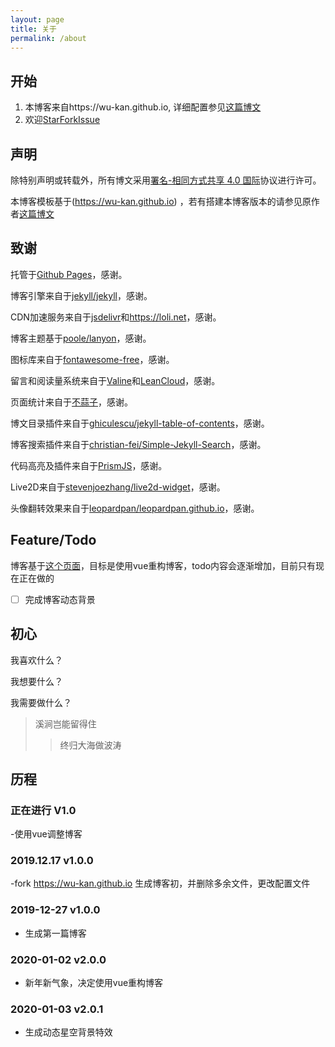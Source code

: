 ```yaml
---
layout: page
title: 关于
permalink: /about
---
```

## 开始

1. 本博客来自https://wu-kan.github.io, 详细配置参见[这篇博文](https://wu-kan.github.io/posts/博客搭建/基于Jekyll搭建个人博客)
2. 欢迎<a class="github-button" aria-label="Star yuera5196/yuera5196.github.io on GitHub" href="https://github.com/yuera5196/yuera5196.github.io" data-icon="octicon-star" data-show-count="true">Star</a><a class="github-button" aria-label="Fork yuera5196/yuera5196.github.io on GitHub" href="https://github.com/yuera5196/yuera5196.github.io/fork" data-icon="octicon-repo-forked" data-show-count="true">Fork</a><a class="github-button" aria-label="Issue yuera5196/yuera5196.github.io on GitHub" href="https://github.com/yuera5196/yuera5196.github.io/issues" data-icon="octicon-issue-opened" data-show-count="true">Issue</a>

## 声明

除特别声明或转载外，所有博文采用[署名-相同方式共享 4.0 国际](https://creativecommons.org/licenses/by-sa/4.0/deed.zh)协议进行许可。

本博客模板基于(https://wu-kan.github.io) ，若有搭建本博客版本的请参见原作者[这篇博文](https://wu-kan.github.io/posts/博客搭建/基于Jekyll搭建个人博客)

## 致谢

托管于[Github Pages](https://pages.github.com/)，感谢。

博客引擎来自于[jekyll/jekyll](https://github.com/jekyll/jekyll)，感谢。

CDN加速服务来自于[jsdelivr](https://www.jsdelivr.com/)和<https://loli.net>，感谢。

博客主题基于[poole/lanyon](https://github.com/poole/lanyon)，感谢。

图标库来自于[<i class="fab fa-font-awesome"></i>fontawesome-free](https://fontawesome.com/)，感谢。

留言和阅读量系统来自于[Valine](https://valine.js.org/)和[LeanCloud](https://leancloud.cn/)，感谢。

页面统计来自于[不蒜子](http://busuanzi.ibruce.info/)，感谢。

博文目录插件来自于[ghiculescu/jekyll-table-of-contents](https://github.com/ghiculescu/jekyll-table-of-contents)，感谢。

博客搜索插件来自于[christian-fei/Simple-Jekyll-Search](https://github.com/christian-fei/Simple-Jekyll-Search)，感谢。

代码高亮及插件来自于[PrismJS](https://prismjs.com/)，感谢。

Live2D来自于[stevenjoezhang/live2d-widget](https://github.com/stevenjoezhang/live2d-widget)，感谢。

头像翻转效果来自于[leopardpan/leopardpan.github.io](https://github.com/leopardpan/leopardpan.github.io)，感谢。

## Feature/Todo

博客基于[这个页面](https://wu-kan.github.io)，目标是使用vue重构博客，todo内容会逐渐增加，目前只有现在正在做的

- [ ] 完成博客动态背景


## 初心

我喜欢什么？

我想要什么？

我需要做什么？

> 溪涧岂能留得住
> > 终归大海做波涛

## 历程

### 正在进行 V1.0

-使用vue调整博客

### 2019.12.17 v1.0.0

-fork https://wu-kan.github.io 生成博客初，并删除多余文件，更改配置文件

### 2019-12-27 v1.0.0

- 生成第一篇博客

### 2020-01-02 v2.0.0

- 新年新气象，决定使用vue重构博客

### 2020-01-03 v2.0.1

- 生成动态星空背景特效

